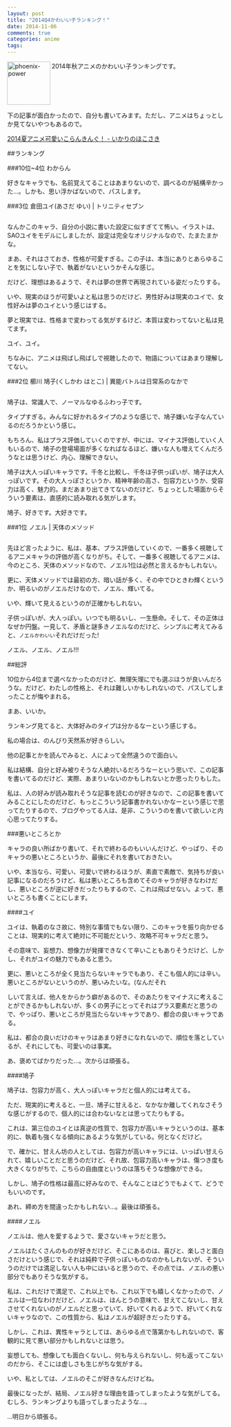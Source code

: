 ```yaml
---
layout: post
title: "2014Q4かわいい子ランキング！"
date: 2014-11-06
comments: true
categories: anime
tags:
---
```

<img src="{{ root_url }}/images/more.png" alt="phoenix-power" align="left" width="100" height="100">2014年秋アニメのかわいい子ランキングです。<!--more--><br clear="all">

下の記事が面白かったので、自分も書いてみます。ただし、アニメはちょっとしか見てないやつもあるので。

<a href="http://tsuzurinnnn.hatenablog.com/entry/2014/11/05/030713" target="_blank">2014夏アニメ可愛いこらんきんぐ！ - いかりのほこさき</a>

##ランキング

###10位~4位 わからん

好きなキャラでも、名前覚えてることはあまりないので、調べるのが結構辛かった...。しかも、思い浮かばないので、パスします。

###3位 倉田ユイ(あさだ ゆい) | トリニティセブン

<img src="https://pbs.twimg.com/media/BzfPmYWCEAAX-I0.jpg" alt="">

なんかこのキャラ、自分の小説に書いた設定に似すぎてて怖い。イラストは、SAOユイをモデルにしましたが、設定は完全なオリジナルなので、たまたまかな。

まあ、それはさておき、性格が可愛すぎる。この子は、本当にありとあらゆることを気にしない子で、執着がないというかそんな感じ。

だけど、理想はあるようで、それは夢の世界で再現されている姿だったりする。

いや、現実のほうが可愛いよと私は思うのだけど、男性好みは現実のユイで、女性好みは夢のユイという感じはする。

夢と現実では、性格まで変わってる気がするけど、本質は変わってないと私は見てます。

ユイ、ユイ。

ちなみに、アニメは飛ばし飛ばしで視聴したので、物語についてはあまり理解してない。

###2位 櫛川 鳩子(くしかわ はとこ) | 異能バトルは日常系のなかで

<img src="http://i.imgur.com/l6IEo.jpg" alt="">

鳩子は、常識人で、ノーマルなゆるふわっ子です。

タイプすぎる。みんなに好かれるタイプのような感じで、鳩子嫌いな子なんているのだろうかという感じ。

もちろん、私はプラス評価していくのですが、中には、マイナス評価していく人もいるので、鳩子の登場場面が多くなればなるほど、嫌いな人も増えてくんだろうなとは思うけど、内心、理解できない。

鳩子は大人っぽいキャラです。千冬と比較し、千冬は子供っぽいが、鳩子は大人っぽいです。その大人っぽさというか、精神年齢の高さ、包容力というか、受容力は高く、魅力的。まだあまり出てきてないのだけど、ちょっとした場面からそういう要素は、直感的に読み取れる気がします。

鳩子、好きです。大好きです。

###1位 ノエル | 天体のメソッド

<img src="http://livedoor.blogimg.jp/nizigami1-0000/imgs/3/c/3c0258b0.jpg" alt="">

先ほど言ったように、私は、基本、プラス評価していくので、一番多く視聴してるアニメキャラの評価が高くなりがち。そして、一番多く視聴してるアニメは、今のところ、天体のメソッドなので、ノエル1位は必然と言えるかもしれない。

更に、天体メソッドでは最初の方、暗い話が多く、その中でひときわ輝くというか、明るいのがノエルだけなので、ノエル、輝いてる。

いや、輝いて見えるというのが正確かもしれない。

子供っぽいが、大人っぽい。いつでも明るいし、一生懸命。そして、その正体はなぜか円盤。一見して、矛盾と謎多きノエルなのだけど、シンプルに考えてみると、`ノエルかわいい`それだけだった!

ノエル、ノエル、ノエル!!!

##総評

10位から4位まで選べなかったのだけど、無理矢理にでも選ぶほうが良いんだろうな。だけど、わたしの性格上、それは難しいかもしれないので、パスしてしまったことが悔やまれる。

まあ、いいか。

ランキング見てると、大体好みのタイプは分かるなーという感じする。

私の場合は、のんびり天然系が好きらしい。

他の記事とかを読んでみると、人によって全然違うので面白い。

私は結構、自分と好み被りそうな人絶対いるだろうなーという思いで、この記事を書いてるのだけど、実際、あまりいないのかもしれないとか思ったりもした。

私は、人の好みが読み取れそうな記事を読むのが好きなので、この記事を書いてみることにしたのだけど、もっとこういう記事書かれないかなーという感じで思ってたりするので、ブログやってる人は、是非、こういうのを書いて欲しいと内心思ってたりする。

###悪いところとか

キャラの良い所ばかり書いて、それで終わるのもいいんだけど、やっぱり、そのキャラの悪いところというか、最後にそれを書いておきたい。

いや、本当なら、可愛い、可愛いで終わるほうが、素直で素敵で、気持ちが良い記事になるのだろうけど、私は悪いところも含めてそのキャラが好きなわけだし、悪いところが逆に好きだったりもするので、これは飛ばせない。よって、悪いところも書くことにします。

####ユイ

ユイは、執着のなさ故に、特別な事情でもない限り、このキャラを振り向かせることは、現実的に考えて絶対に不可能だという、攻略不可キャラだと思う。

その意味で、妄想力、想像力が発揮できなくて辛いこともありそうだけど、しかし、それがユイの魅力でもあると思う。

更に、悪いところが全く見当たらないキャラでもあり、そこも個人的には辛い。悪いところがないというのが、悪いみたいな。(なんだそれ

しいて言えば、他人をからかう癖があるので、そのあたりをマイナスに考えることができるかもしれないが、多くの男子にとってそれはプラス要素だと思うので、やっぱり、悪いところが見当たらないキャラであり、都合の良いキャラである。

私は、都合の良いだけのキャラはあまり好きになれないので、順位を落としているが、それにしても、可愛いのは事実。

あ、褒めてばかりだった...。次からは頑張る。

####鳩子

鳩子は、包容力が高く、大人っぽいキャラだと個人的には考えてる。

ただ、現実的に考えると、一旦、鳩子に甘えると、なかなか離してくれなさそうな感じがするので、個人的には合わないなとは思ってたりもする。

これは、第三位のユイとは真逆の性質で、包容力が高いキャラというのは、基本的に、執着も強くなる傾向にあるような気がしている。何となくだけど。

で、確かに、甘えん坊の人としては、包容力が高いキャラには、いっぱい甘えられて、嬉しいことだと思うのだけど、それ故、包容力高いキャラは、傷つき度も大きくなりがちで、こちらの自由度というのは落ちそうな想像ができる。

しかし、鳩子の性格は最高に好みなので、そんなことはどうでもよくて、どうでもいいのです。

あれ、締め方を間違ったかもしれない...。最後は頑張る。

####ノエル

ノエルは、他人を愛するようで、愛さないキャラだと思う。

ノエルはたくさんのものが好きだけど、そこにあるのは、喜びと、楽しさと面白さだけという感じで、それは純粋で子供っぽいものなのかもしれないが、そういうのだけでは満足しない人も中にはいると思うので、その点では、ノエルの悪い部分でもありそうな気がする。

私は、これだけで満足で、これ以上でも、これ以下でも嬉しくなかったので、ノエルは一位なわけだけど、ノエルは、ほんとうの意味で、甘えてこないし、甘えさせてくれないのがノエルだと思っていて、好いてくれるようで、好いてくれないキャラなので、この性質から、私はノエルが超好きだったりする。

しかし、これは、異性キャラとしては、あらゆる点で落第かもしれないので、客観的に見て悪い部分かもしれないとは思う。

妄想しても、想像しても面白くないし、何も与えられないし、何も返ってこないのだから、そこには虚しさも生じがちな気がする。

いや、私としては、ノエルのそこが好きなんだけどね。

最後になったが、結局、ノエル好きな理由を語ってしまったような気がしてる。むしろ、ランキングよりも語ってしまったような...。

...明日から頑張る。

